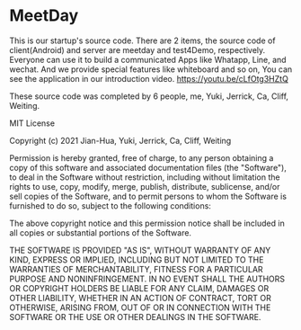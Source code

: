 # MeetDay
This is our startup's source code. There are 2 items, the source code of client(Android) and server are meetday and test4Demo, respectively. Everyone can use it to build a communicated Apps like Whatapp, Line, and wechat. And we provide special features like whiteboard and so on, You can see the application in our introduction video.
https://youtu.be/cLfOtg3HZtQ

These source code was completed by 6 people, me, Yuki, Jerrick, Ca, Cliff, Weiting.

MIT License

Copyright (c) 2021 Jian-Hua, Yuki, Jerrick, Ca, Cliff, Weiting

Permission is hereby granted, free of charge, to any person obtaining a copy
of this software and associated documentation files (the "Software"), to deal
in the Software without restriction, including without limitation the rights
to use, copy, modify, merge, publish, distribute, sublicense, and/or sell
copies of the Software, and to permit persons to whom the Software is
furnished to do so, subject to the following conditions:

The above copyright notice and this permission notice shall be included in all
copies or substantial portions of the Software.

THE SOFTWARE IS PROVIDED "AS IS", WITHOUT WARRANTY OF ANY KIND, EXPRESS OR
IMPLIED, INCLUDING BUT NOT LIMITED TO THE WARRANTIES OF MERCHANTABILITY,
FITNESS FOR A PARTICULAR PURPOSE AND NONINFRINGEMENT. IN NO EVENT SHALL THE
AUTHORS OR COPYRIGHT HOLDERS BE LIABLE FOR ANY CLAIM, DAMAGES OR OTHER
LIABILITY, WHETHER IN AN ACTION OF CONTRACT, TORT OR OTHERWISE, ARISING FROM,
OUT OF OR IN CONNECTION WITH THE SOFTWARE OR THE USE OR OTHER DEALINGS IN THE
SOFTWARE.
